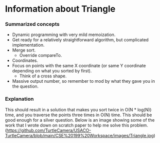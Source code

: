 # Information about Triangle
### Summarized concepts
  - Dynamic programming with very mild memoization.
  - Get ready for a relatively straightforward algorithm, but complicated implementation.
  - Merge sort.
    - Override compareTo.
  - Coordinates.
  - Focus on points with the same X coordinate (or same Y coordinate depending on what you sorted by first).
    - Think of a cross shape.
  - Massive output number, so remember to mod by what they gave you in the question.

### Explanation
This should result in a solution that makes you sort twice in O(N * log(N)) time, and you traverse the points three times in O(N) time. This should be good enough for a silver question. Below is an image showing some of the work that I wrote down on scratch paper to help me solve this problem.  
(https://github.com/TurtleCamera/USACO-TurtleCamera/blob/main/CSE%20199%20Workspace/images/Triangle.jpg)
